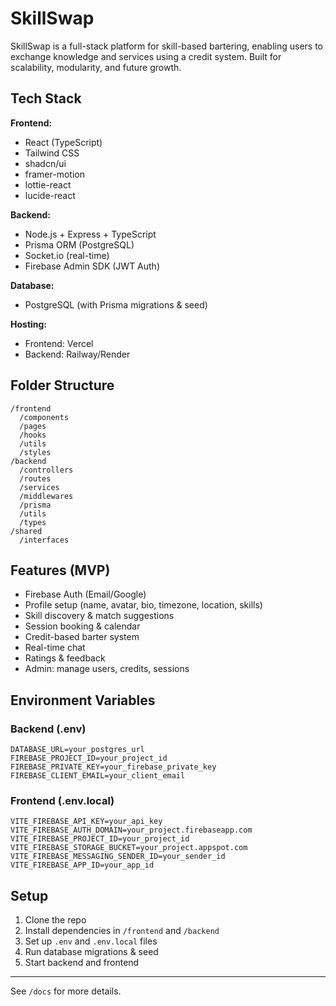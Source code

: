 # SkillSwap

SkillSwap is a full-stack platform for skill-based bartering, enabling users to exchange knowledge and services using a credit system. Built for scalability, modularity, and future growth.

## Tech Stack

**Frontend:**
- React (TypeScript)
- Tailwind CSS
- shadcn/ui
- framer-motion
- lottie-react
- lucide-react

**Backend:**
- Node.js + Express + TypeScript
- Prisma ORM (PostgreSQL)
- Socket.io (real-time)
- Firebase Admin SDK (JWT Auth)

**Database:**
- PostgreSQL (with Prisma migrations & seed)

**Hosting:**
- Frontend: Vercel
- Backend: Railway/Render

## Folder Structure

```
/frontend
  /components
  /pages
  /hooks
  /utils
  /styles
/backend
  /controllers
  /routes
  /services
  /middlewares
  /prisma
  /utils
  /types
/shared
  /interfaces
```

## Features (MVP)
- Firebase Auth (Email/Google)
- Profile setup (name, avatar, bio, timezone, location, skills)
- Skill discovery & match suggestions
- Session booking & calendar
- Credit-based barter system
- Real-time chat
- Ratings & feedback
- Admin: manage users, credits, sessions

## Environment Variables

### Backend (.env)
```
DATABASE_URL=your_postgres_url
FIREBASE_PROJECT_ID=your_project_id
FIREBASE_PRIVATE_KEY=your_firebase_private_key
FIREBASE_CLIENT_EMAIL=your_client_email
```

### Frontend (.env.local)
```
VITE_FIREBASE_API_KEY=your_api_key
VITE_FIREBASE_AUTH_DOMAIN=your_project.firebaseapp.com
VITE_FIREBASE_PROJECT_ID=your_project_id
VITE_FIREBASE_STORAGE_BUCKET=your_project.appspot.com
VITE_FIREBASE_MESSAGING_SENDER_ID=your_sender_id
VITE_FIREBASE_APP_ID=your_app_id
```

## Setup

1. Clone the repo
2. Install dependencies in `/frontend` and `/backend`
3. Set up `.env` and `.env.local` files
4. Run database migrations & seed
5. Start backend and frontend

---

See `/docs` for more details. 
<!-- R commit at 2025-06-16T13:48:26.796Z -->
<!-- R commit at 2025-06-16T13:55:29.696Z -->
<!-- R commit at 2025-06-16T14:00:18.215Z -->
<!-- R commit at 2025-06-16T19:00:18.244Z -->
<!-- R commit at 2025-06-17T00:00:18.239Z -->
<!-- R commit at 2025-06-17T17:25:08.564Z -->
<!-- R commit at 2025-06-18T10:36:32.807Z -->
<!-- R commit at 2025-06-18T10:36:37.524Z -->
<!-- R commit at 2025-06-18T14:25:23.149Z -->
<!-- R commit at 2025-06-18T15:21:50.554Z -->
<!-- R commit at 2025-06-19T21:43:23.202Z -->
<!-- R commit at 2025-06-19T21:43:25.256Z -->
<!-- R commit at 2025-06-19T21:43:27.073Z -->
<!-- R commit at 2025-06-19T21:43:47.207Z -->
<!-- R commit at 2025-06-19T21:43:49.218Z -->
<!-- R commit at 2025-06-19T21:43:51.842Z -->
<!-- R commit at 2025-06-20T07:58:47.800Z -->
<!-- R commit at 2025-06-20T09:01:39.231Z -->
<!-- R commit at 2025-06-20T12:07:35.815Z -->
<!-- R commit at 2025-06-20T14:01:39.229Z -->
<!-- R commit at 2025-06-20T19:01:39.253Z -->
<!-- R commit at 2025-06-20T21:29:51.172Z -->
<!-- R commit at 2025-06-21T00:01:39.233Z -->
<!-- R commit at 2025-06-21T19:03:01.055Z -->
<!-- R commit at 2025-06-21T19:03:03.860Z -->
<!-- R commit at 2025-06-24T11:43:38.056Z -->
<!-- R commit at 2025-06-24T11:50:35.180Z -->
<!-- R commit at 2025-06-24T11:56:08.097Z -->
<!-- R commit at 2025-06-25T11:48:43.251Z -->
<!-- R commit at 2025-06-25T11:48:45.008Z -->
<!-- R commit at 2025-06-25T11:48:46.716Z -->
<!-- R commit at 2025-06-25T11:48:48.209Z -->
<!-- R commit at 2025-06-25T11:48:50.585Z -->
<!-- R commit at 2025-06-25T17:27:32.723Z -->
<!-- R commit at 2025-06-26T15:48:39.359Z -->
<!-- R commit at 2025-06-26T15:48:41.317Z -->
<!-- R commit at 2025-06-26T15:48:43.290Z -->
<!-- R commit at 2025-06-26T15:48:45.346Z -->
<!-- R commit at 2025-06-26T15:48:47.162Z -->
<!-- R commit at 2025-06-30T15:12:28.653Z -->
<!-- R commit at 2025-06-30T15:13:22.930Z -->
<!-- R commit at 2025-06-30T15:13:25.724Z -->
<!-- R commit at 2025-06-30T16:32:59.766Z -->
<!-- R commit at 2025-06-30T16:34:17.433Z -->
<!-- R commit at 2025-07-05T21:48:00.164Z -->
<!-- R commit at 2025-07-05T21:49:43.341Z -->
<!-- R commit at 2025-07-05T21:49:45.779Z -->
<!-- R commit at 2025-07-05T21:49:47.923Z -->
<!-- R commit at 2025-07-05T21:49:49.805Z -->
<!-- R commit at 2025-07-05T21:49:51.540Z -->
<!-- R commit at 2025-07-05T21:49:53.899Z -->
<!-- R commit at 2025-07-05T21:49:56.700Z -->
<!-- R commit at 2025-07-05T21:49:59.718Z -->
<!-- R commit at 2025-07-07T09:37:44.871Z -->
<!-- R commit at 2025-07-07T09:37:47.676Z -->
<!-- R commit at 2025-07-07T09:37:49.875Z -->
<!-- R commit at 2025-07-08T10:54:04.920Z -->
<!-- R commit at 2025-07-08T10:54:08.792Z -->
<!-- R commit at 2025-07-08T10:56:55.922Z -->
<!-- R commit at 2025-07-08T10:57:14.112Z -->
<!-- R commit at 2025-07-08T11:21:59.743Z -->
<!-- R commit at 2025-07-09T23:13:36.280Z -->
<!-- R commit at 2025-07-09T23:13:55.826Z -->
<!-- R commit at 2025-07-09T23:14:40.772Z -->
<!-- R commit at 2025-07-10T00:30:56.712Z -->
<!-- R commit at 2025-07-12T00:13:29.682Z -->
<!-- R commit at 2025-07-12T00:13:33.257Z -->
<!-- R commit at 2025-07-12T12:18:37.406Z -->
<!-- R commit at 2025-07-14T12:47:50.698Z -->
<!-- R commit at 2025-07-14T12:47:53.944Z -->
<!-- R commit at 2025-07-14T16:53:41.631Z -->